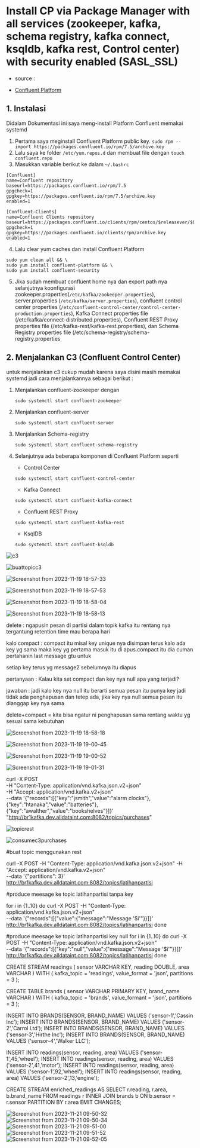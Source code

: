 # Install CP via Package Manager with all services (zookeeper, kafka, schema registry, kafka connect, ksqldb, kafka rest, Control center) with security enabled (SASL_SSL)
- source :
* [Confluent Platform](https://docs.confluent.io/platform/current/installation/installing_cp/rhel-centos.html)

## 1. Instalasi

Didalam Dokumentasi ini saya meng-install Platform Confluent memakai systemd
1. Pertama saya meginstall Confluent Platform public key.
`sudo rpm --import https://packages.confluent.io/rpm/7.5/archive.key`
2. Lalu saya ke folder `/etc/yum.repos.d` dan membuat file dengan `touch confluent.repo`
3. Masukkan variable berikut ke dalam `~/.bashrc`
```
[Confluent]
name=Confluent repository
baseurl=https://packages.confluent.io/rpm/7.5
gpgcheck=1
gpgkey=https://packages.confluent.io/rpm/7.5/archive.key
enabled=1

[Confluent-Clients]
name=Confluent Clients repository
baseurl=https://packages.confluent.io/clients/rpm/centos/$releasever/$basearch
gpgcheck=1
gpgkey=https://packages.confluent.io/clients/rpm/archive.key
enabled=1
```
4. Lalu clear yum caches dan install Confluent Platform
```
sudo yum clean all && \
sudo yum install confluent-platform && \
sudo yum install confluent-security
```
5. Jika sudah membuat confluent home nya dan export path nya selanjutnya koonfigurasi zookeeper.properties(`/etc/kafka/zookeeper.properties`), server.properties (`/etc/kafka/server.properties`), confluent control center properties (`/etc/confluent-control-center/control-center-production.properties`), Kafka Connect properties file (/etc/kafka/connect-distributed.properties), Confluent REST Proxy properties file (/etc/kafka-rest/kafka-rest.properties), dan Schema Registry properties file (/etc/schema-registry/schema-registry.properties

## 2. Menjalankan C3 (Confluent Control Center)

untuk menjalankan c3 cukup mudah karena saya disini masih memakai systemd jadi cara menjalankannya sebagai berikut : 
1. Menjalankan confluent-zookeeper dengan
   
   `sudo systemctl start confluent-zookeeper`
   
3. Menjalankan confluent-server
   
   `sudo systemctl start confluent-server`
   
4. Menjalankan Schema-registry
   
   `sudo systemctl start confluent-schema-registry`
   
5. Selanjutnya ada beberapa komponen di Confluent Platform seperti
   
   - Control Center
     
   `sudo systemctl start confluent-control-center`
   
   - Kafka Connect

   `sudo systemctl start confluent-kafka-connect`

   - Confluent REST Proxy
     
   `sudo systemctl start confluent-kafka-rest`

   - KsqlDB
     
   `sudo systemctl start confluent-ksqldb`

![c3](https://github.com/mfahryan/Learning-Kafka/assets/112185850/5ebb6eeb-b568-4eda-bed9-0ebba9ef62f6)

![buattopicc3](https://github.com/mfahryan/Learning-Kafka/assets/112185850/c8464027-65ad-421f-aed3-56b11ca4e5a7)

![Screenshot from 2023-11-19 18-57-33](https://github.com/mfahryan/Learning-Kafka/assets/112185850/77140271-ad4b-47a8-9eb6-4ef11830dca9)

![Screenshot from 2023-11-19 18-57-53](https://github.com/mfahryan/Learning-Kafka/assets/112185850/6960be60-a504-48a6-b085-0eefaa35e4ed)

![Screenshot from 2023-11-19 18-58-04](https://github.com/mfahryan/Learning-Kafka/assets/112185850/7a501e55-94ca-4fa3-a5df-76a75154a977)

![Screenshot from 2023-11-19 18-58-13](https://github.com/mfahryan/Learning-Kafka/assets/112185850/8245bbec-1df2-4b57-bfcb-2edc86f7eba0)

delete : ngapusin pesan di partisi dalam topik kafka itu rentang nya tergantung retention time mau berapa hari

kalo compact : compact itu misal key unique nya disimpan terus kalo ada key yg sama maka key yg pertama masuk itu di apus.compact itu dia cuman pertahanin last message gtu untuk

setiap key terus yg message2 sebelumnya itu diapus

pertanyaan : Kalau kita set compact dan key nya null apa yang terjadi?

jawaban : jadi kalo key nya null itu berarti semua pesan itu punya key jadi tidak ada penghapusan dan tetep ada, jika key nya null semua pesan itu dianggap key nya sama

delete+compact  = kita bisa ngatur ni penghapusan sama rentang waktu yg sesuai sama kebutuhan


![Screenshot from 2023-11-19 18-58-18](https://github.com/mfahryan/Learning-Kafka/assets/112185850/bccd7174-6941-4ec9-babd-103024f2e688)

![Screenshot from 2023-11-19 19-00-45](https://github.com/mfahryan/Learning-Kafka/assets/112185850/a4c44ea3-8a1b-40d7-8ec6-5f5ce53e0936)

![Screenshot from 2023-11-19 19-00-52](https://github.com/mfahryan/Learning-Kafka/assets/112185850/92d6de71-115c-4e8e-bd27-32e5e0796728)

![Screenshot from 2023-11-19 19-01-31](https://github.com/mfahryan/Learning-Kafka/assets/112185850/7f5f4ebb-a976-4768-a851-ef8c02242336)

curl -X POST \
     -H "Content-Type: application/vnd.kafka.json.v2+json" \
     -H "Accept: application/vnd.kafka.v2+json" \
     --data '{"records":[{"key":"jsmith","value":"alarm clocks"},{"key":"htanaka","value":"batteries"},{"key":"awalther","value":"bookshelves"}]}' \
     "http://br1kafka.dev.alldataint.com:8082/topics/purchases"

![topicrest](https://github.com/mfahryan/Learning-Kafka/assets/112185850/b27c8668-7eca-430c-8fe9-1cff5f128c77)

![consumec3purchases](https://github.com/mfahryan/Learning-Kafka/assets/112185850/11278e8a-7533-490f-9069-0d047da86bd6)

#buat topic menggunakan rest

curl -X POST -H "Content-Type: application/vnd.kafka.json.v2+json" -H "Accept: application/vnd.kafka.v2+json"\
--data '{"partitions": 3}' \
  http://br1kafka.dev.alldataint.com:8082/topics/latihanpartisi
  
#produce meesage ke topic latihanpartisi tanpa key

for i in {1..10}
do
   curl -X POST -H "Content-Type: application/vnd.kafka.json.v2+json" \
   --data '{"records":[{"value":{"message":"Message '$i'"}}]}' \
   http://br1kafka.dev.alldataint.com:8082/topics/latihanpartisi
done

#produce meesage ke topic latihanpartisi key null
for i in {1..10}
do
   curl -X POST -H "Content-Type: application/vnd.kafka.json.v2+json" \
   --data '{"records":[{"key":"null","value":{"message":"Message '$i'"}}]}' \
   http://br1kafka.dev.alldataint.com:8082/topics/latihanpartisi
done



CREATE STREAM readings (
  sensor VARCHAR KEY,
  reading DOUBLE,
  area VARCHAR
) WITH (
  kafka_topic = 'readings',
  value_format = 'json',
  partitions = 3
);


CREATE TABLE brands (
  sensor VARCHAR PRIMARY KEY,
  brand_name VARCHAR
) WITH (
  kafka_topic = 'brands',
  value_formant = 'json',
  partitions = 3
);

INSERT INTO BRANDS(SENSOR, BRAND_NAME) VALUES ('sensor-1','Cassin Inc');
INSERT INTO BRANDS(SENSOR, BRAND_NAME) VALUES ('sensor-2','Carrol Ltd');
INSERT INTO BRANDS(SENSOR, BRAND_NAME) VALUES ('sensor-3','Hirthe Inc');
INSERT INTO BRANDS(SENSOR, BRAND_NAME) VALUES ('sensor-4','Walker LLC');


INSERT INTO readings(sensor, reading, area) VALUES ('sensor-1',45,'wheel');
INSERT INTO readings(sensor, reading, area) VALUES ('sensor-2',41,'motor');
INSERT INTO readings(sensor, reading, area) VALUES ('sensor-1',92,'wheel');
INSERT INTO readings(sensor, reading, area) VALUES ('sensor-2',13,'engine');



CREATE STREAM enriched_readings AS
SELECT r.reading, r.area, b.brand_name
FROM readings r
INNER JOIN brands b 
ON b.sensor = r.sensor
PARTITION BY r.area
EMIT CHANGES;




![Screenshot from 2023-11-21 09-50-32](https://github.com/mfahryan/Learning-Kafka/assets/112185850/4d2b9d97-9b23-4d05-9ac3-3d43ffba8ed7)
![Screenshot from 2023-11-21 09-50-34](https://github.com/mfahryan/Learning-Kafka/assets/112185850/0b62caef-7e3b-46d7-b560-093987bf04cc)
![Screenshot from 2023-11-21 09-51-00](https://github.com/mfahryan/Learning-Kafka/assets/112185850/8cc7be36-2624-4cb6-b514-46fe5dde48eb)
![Screenshot from 2023-11-21 09-51-52](https://github.com/mfahryan/Learning-Kafka/assets/112185850/672617e9-8549-41a3-ba4c-89ecaed0b89e)
![Screenshot from 2023-11-21 09-52-05](https://github.com/mfahryan/Learning-Kafka/assets/112185850/84445080-6b4c-4070-b63f-abd6fcb3aaa1)












